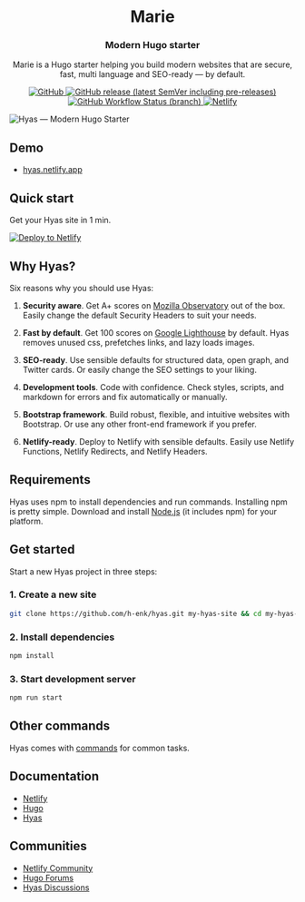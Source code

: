 <h1 align="center">
  Marie
</h1>

<h3 align="center">
  Modern Hugo starter
</h3>

<p align="center">
  Marie is a Hugo starter helping you build modern websites that are secure, fast, multi language and SEO-ready — by default.
</p>

<p align="center">
  <a href="https://github.com/h-enk/hyas/blob/master/LICENSE">
    <img src="https://img.shields.io/github/license/h-enk/hyas?style=flat-square" alt="GitHub">
  </a>
  <a href="https://github.com/h-enk/hyas/releases">
    <img src="https://img.shields.io/github/v/release/h-enk/hyas?include_prereleases&style=flat-square"alt="GitHub release (latest SemVer including pre-releases)">
  </a>
  <a href="https://github.com/h-enk/hyas/actions?query=workflow%3A%22Hyas+CI%22">
    <img src="https://img.shields.io/github/workflow/status/h-enk/hyas/Hyas%20CI/master?style=flat-square" alt="GitHub Workflow Status (branch)">
  </a>
  <a href="https://app.netlify.com/sites/hyas/deploys">
    <img src="https://img.shields.io/netlify/895a161c-86be-48a2-8c57-a8c5d68cd1a4?style=flat-square" alt="Netlify">
  </a>
</p>

![Hyas — Modern Hugo Starter](https://raw.githubusercontent.com/h-enk/hyas/master/images/tn.png)

## Demo

- [hyas.netlify.app](https://hyas.netlify.app/)

## Quick start

Get your Hyas site in 1 min.

[![Deploy to Netlify](https://www.netlify.com/img/deploy/button.svg)](https://app.netlify.com/start/deploy?repository=https://github.com/h-enk/hyas)

## Why Hyas?

Six reasons why you should use Hyas:

1. __Security aware__. Get A+ scores on [Mozilla Observatory](https://observatory.mozilla.org/analyze/hyas.netlify.app) out of the box. Easily change the default Security Headers to suit your needs.

2. __Fast by default__. Get 100 scores on [Google Lighthouse](https://googlechrome.github.io/lighthouse/viewer/?gist=8b7aec005ae7b9e128ad5c4e2f125fea) by default. Hyas removes unused css, prefetches links, and lazy loads images.

3. __SEO-ready__. Use sensible defaults for structured data, open graph, and Twitter cards. Or easily change the SEO settings to your liking.

4. __Development tools__. Code with confidence. Check styles, scripts, and markdown for errors and fix automatically or manually.

5. __Bootstrap framework__. Build robust, flexible, and intuitive websites with Bootstrap. Or use any other front-end framework if you prefer.

6. __Netlify-ready__. Deploy to Netlify with sensible defaults. Easily use Netlify Functions, Netlify Redirects, and Netlify Headers.

## Requirements

Hyas uses npm to install dependencies and run commands. Installing npm is pretty simple. Download and install [Node.js](https://nodejs.org/) (it includes npm) for your platform.

## Get started

Start a new Hyas project in three steps:

### 1. Create a new site

```bash
git clone https://github.com/h-enk/hyas.git my-hyas-site && cd my-hyas-site
```

### 2. Install dependencies

```bash
npm install
```

### 3. Start development server

```bash
npm run start
```

## Other commands

Hyas comes with [commands](https://gethyas.com/docs/prologue/commands/) for common tasks.

## Documentation

- [Netlify](https://docs.netlify.com/)
- [Hugo](https://gohugo.io/documentation/)
- [Hyas](https://gethyas.com/)

## Communities

- [Netlify Community](https://community.netlify.com/)
- [Hugo Forums](https://discourse.gohugo.io/)
- [Hyas Discussions](https://github.com/h-enk/hyas/discussions)
